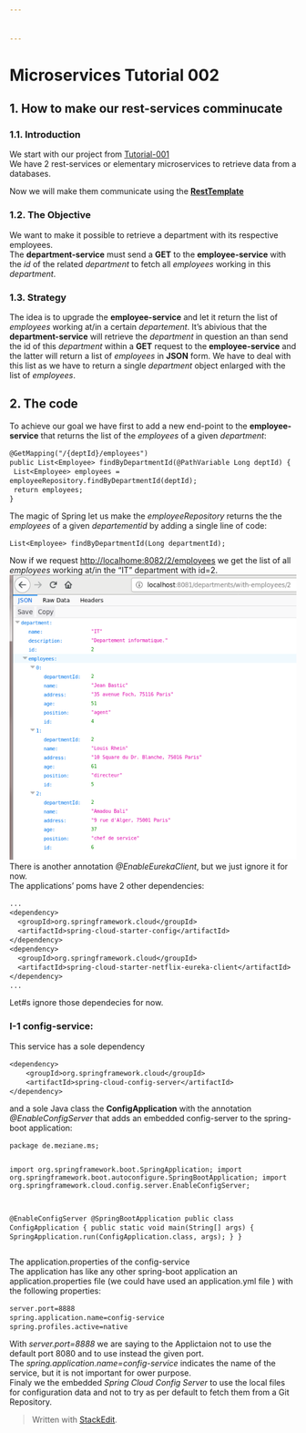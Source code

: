 ```yaml
---


---
```


<h1 id="microservices-tutorial-002">Microservices Tutorial 002</h1>
<h2 id="how-to-make-our-rest-services-comminucate">1. How to make our rest-services comminucate</h2>
<h3 id="introduction">1.1. Introduction</h3>
<p>We start with our project from <a href="https://github.com/Meziano/tutorial-001">Tutorial-001</a><br>
We have 2 rest-services or elementary microservices to retrieve data from a databases.</p>
<p>Now we will make them communicate using the <a href="https://docs.spring.io/spring-framework/docs/current/javadoc-api/org/springframework/web/client/RestTemplate.html"><strong>RestTemplate</strong></a></p>
<h3 id="the-objective">1.2. The Objective</h3>
<p>We want to make it possible to retrieve a department with its respective employees.<br>
The <strong>department-service</strong> must send a <strong>GET</strong> to the <strong>employee-service</strong> with the <em>id</em> of the related <em>department</em> to fetch all <em>employees</em> working in this <em>department</em>.</p>
<h3 id="strategy">1.3. Strategy</h3>
<p>The idea is to upgrade the <strong>employee-service</strong> and let it return the list of <em>employees</em> working at/in a certain <em>departement</em>. It’s abivious that the <strong>department-service</strong> will retrieve the <em>department</em> in question an than send the id of this <em>department</em> within a <strong>GET</strong> request to the <strong>employee-service</strong> and the latter  will return a list of <em>employees</em> in <strong>JSON</strong> form. We have to deal with this list as we have to return a single <em>department</em> object enlarged with the list of <em>employees</em>.</p>
<h2 id="the-code">2. The code</h2>
<p>To achieve our goal we have first to add a new end-point to the <strong>employee-service</strong> that returns the list of the <em>employees</em> of a given <em>department</em>:</p>
<pre><code>@GetMapping("/{deptId}/employees")
public List&lt;Employee&gt; findByDepartmentId(@PathVariable Long deptId) {
 List&lt;Employee&gt; employees = employeeRepository.findByDepartmentId(deptId); 
 return employees;
}
</code></pre>
<p>The magic of Spring let us make the <em>employeeRepository</em> returns the the <em>employees</em> of a given <em>departementid</em> by adding a single line of code:</p>
<pre><code>List&lt;Employee&gt; findByDepartmentId(Long departmentId);
</code></pre>
<p>Now if we request <a href="http://localhome:8082/2/employees">http://localhome:8082/2/employees</a> we get the list of all <em>employees</em> working at/in the “IT” department with id=2.<br>
<img src="/images/departmentWithEmployees.png?raw=true%22" alt="&quot;IT&quot;-Department with its Employees"><br>
There is another annotation <em>@EnableEurekaClient</em>, but we just ignore it for now.<br>
The applications’ poms have 2 other dependencies:</p>
<pre><code>...
&lt;dependency&gt;
  &lt;groupId&gt;org.springframework.cloud&lt;/groupId&gt;
  &lt;artifactId&gt;spring-cloud-starter-config&lt;/artifactId&gt;
&lt;/dependency&gt;
&lt;dependency&gt;
  &lt;groupId&gt;org.springframework.cloud&lt;/groupId&gt;
  &lt;artifactId&gt;spring-cloud-starter-netflix-eureka-client&lt;/artifactId&gt;
&lt;/dependency&gt;
...
</code></pre>
<p>Let#s ignore those dependecies for now.</p>
<h3 id="i-1-config-service">I-1 config-service:</h3>
<p>This service has a sole dependency</p>
<pre><code>&lt;dependency&gt;
	&lt;groupId&gt;org.springframework.cloud&lt;/groupId&gt;
	&lt;artifactId&gt;spring-cloud-config-server&lt;/artifactId&gt;
&lt;/dependency&gt;
</code></pre>
<p>and a sole Java class the <strong>ConfigApplication</strong> with the annotation <em>@EnableConfigServer</em> that adds an embedded config-server to the spring-boot application:</p>
<pre><code>package de.meziane.ms;

import org.springframework.boot.SpringApplication;
import org.springframework.boot.autoconfigure.SpringBootApplication;
import org.springframework.cloud.config.server.EnableConfigServer;

@EnableConfigServer
@SpringBootApplication
public class ConfigApplication {
   public static void main(String[] args) {
      SpringApplication.run(ConfigApplication.class, args);
   }
}
</code></pre>
<p>The application.properties of the config-service<br>
The application has like any other spring-boot application an application.properties file (we could have used an application.yml file ) with the following properties:</p>
<pre><code>server.port=8888
spring.application.name=config-service
spring.profiles.active=native
</code></pre>
<p>With <em>server.port=8888</em> we are saying to the Applictaion not to use the default port 8080 and to use instead the given port.<br>
The <em>spring.application.name=config-service</em> indicates the name of the service, but it is not important for ower purpose.<br>
Finaly we the embedded <em>Spring Cloud Config Server</em> to use the local files for configuration data and not to try as per default to fetch them from a Git Repository.</p>
<blockquote>
<p>Written with <a href="https://stackedit.io/">StackEdit</a>.</p>
</blockquote>

